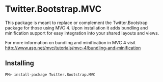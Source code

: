 Twitter.Bootstrap.MVC
=================
This package is meant to replace or complement the Twitter.Bootstrap package for those using MVC 4. Upon installation it adds bundling and minification support for easy integration into your shared layouts and views. 

For more information on bundling and minification in MVC 4 visit http://www.asp.net/mvc/tutorials/mvc-4/bundling-and-minification

Installing
----------
`PM> install-package Twitter.Bootstrap.MVC`